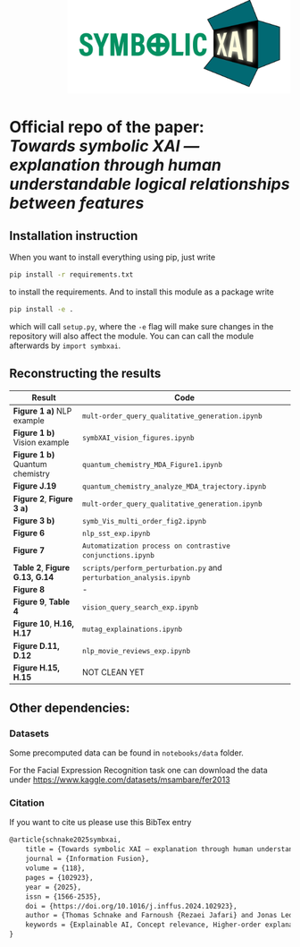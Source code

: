 



<div align="right">
    <img src="25_0606_SymbolicXAI_HI__COLOUR_transparentBG.png" width="400" style="margin-top:-60px; margin-bottom:0;"/>
</div>

# Official repo of the paper: <br> *Towards symbolic XAI — explanation through human understandable logical relationships between features* 



## Installation instruction
When you want to install everything using pip, just write
```bash
pip install -r requirements.txt
```
to install the requirements. And to install this module as a package write
```bash
pip install -e .
```
which will call `setup.py`, where the `-e` flag will make sure changes in the repository will also affect the module. You can can call the module afterwards by `import symbxai`. 

## Reconstructing the results

| Result                             | Code                                                   |
|-------------------------------------|--------------------------------------------------------|
| **Figure 1 a)** NLP example        | `mult-order_query_qualitative_generation.ipynb`       |
| **Figure 1 b)** Vision example     | `symbXAI_vision_figures.ipynb`                        |
| **Figure 1 b)** Quantum chemistry  | `quantum_chemistry_MDA_Figure1.ipynb`                 |
| **Figure J.19**                    | `quantum_chemistry_analyze_MDA_trajectory.ipynb`      |
| **Figure 2**, **Figure 3 a)**       | `mult-order_query_qualitative_generation.ipynb`       |
| **Figure 3 b)**                     | `symb_Vis_multi_order_fig2.ipynb`                     |
| **Figure 6**                        | `nlp_sst_exp.ipynb`                                                  |
| **Figure 7**                        | `Automatization process on contrastive conjunctions.ipynb` |
| **Table 2**, **Figure G.13, G.14**  |  `scripts/perform_perturbation.py` and `perturbation_analysis.ipynb`|
| **Figure 8**                        | -                                                 |
| **Figure 9**, **Table 4**           | `vision_query_search_exp.ipynb`                                                    |
| **Figure 10**, **H.16, H.17**       | `mutag_explainations.ipynb`                          |
| **Figure D.11, D.12**               | `nlp_movie_reviews_exp.ipynb`                                                   |
| **Figure H.15, H.15**               | NOT CLEAN YET                                                   |


## Other dependencies:
### Datasets
Some precomputed data can be found in  `notebooks/data` folder.

For the Facial Expression Recognition task one can download the data under https://www.kaggle.com/datasets/msambare/fer2013


### Citation
If you want to cite us please use this BibTex entry
```LaTex
@article{schnake2025symbxai,
    title = {Towards symbolic XAI — explanation through human understandable logical relationships between features},
    journal = {Information Fusion},
    volume = {118},
    pages = {102923},
    year = {2025},
    issn = {1566-2535},
    doi = {https://doi.org/10.1016/j.inffus.2024.102923},
    author = {Thomas Schnake and Farnoush {Rezaei Jafari} and Jonas Lederer and Ping Xiong and Shinichi Nakajima and Stefan Gugler and Grégoire Montavon and Klaus-Robert Müller},
    keywords = {Explainable AI, Concept relevance, Higher-order explanation, Transformers, Graph neural networks, Symbolic AI},
}
```
